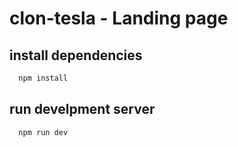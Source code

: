 # clon-tesla - Landing page

## install dependencies
```bash
  npm install
```

## run develpment server
```bash
  npm run dev
```
